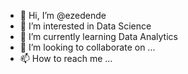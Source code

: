 - 👋 Hi, I’m @ezedende
- 👀 I’m interested in Data Science
- 🌱 I’m currently learning Data Analytics
- 💞️ I’m looking to collaborate on ...
- 📫 How to reach me ...

<!---
ezedende/ezedende is a ✨ special ✨ repository because its `README.md` (this file) appears on your GitHub profile.
You can click the Preview link to take a look at your changes.
--->
